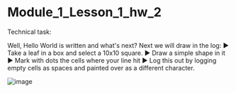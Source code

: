 # Module_1_Lesson_1_hw_2

Technical task:

Well, Hello World is written and what's next? Next we will draw in the log:
► Take a leaf in a box and select a 10x10 square.
► Draw a simple shape in it
► Mark with dots the cells where your line hit
► Log this out by logging empty cells as spaces and
painted over as a different character.

![image](https://github.com/vdcast/Module_1_Lesson_1_hw_2/assets/108469609/556eca0a-6e99-4b47-9c0e-ec5937d1f7d5)
